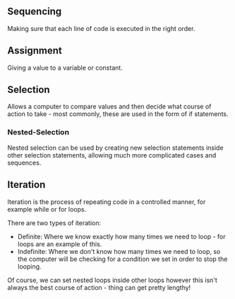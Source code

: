 ## Sequencing

Making sure that each line of code is executed in the right order.

## Assignment

Giving a value to a variable or constant.

## Selection

Allows a computer to compare values and then decide what course of action to take - most commonly, these are used in the form of if statements.

### Nested-Selection

Nested selection can be used by creating new selection statements inside other selection statements, allowing much more complicated cases and sequences.

## Iteration

Iteration is the process of repeating code in a controlled manner, for example while or for loops.

There are two types of iteration:

- Definite: Where we know exactly how many times we need to loop - for loops are an example of this.
- Indefinite: Where we don't know how many times we need to loop, so the computer will be checking for a condition we set in order to stop the looping.

Of course, we can set nested loops inside other loops however this isn't always the best course of action - thing can get pretty lengthy!